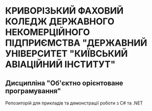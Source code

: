 # КРИВОРІЗЬКИЙ ФАХОВИЙ КОЛЕДЖ ДЕРЖАВНОГО НЕКОМЕРЦІЙНОГО ПІДПРИЄМСТВА "ДЕРЖАВНИЙ УНІВЕРСИТЕТ "КИЇВСЬКИЙ АВІАЦІЙНИЙ ІНСТИТУТ"
## Дисципліна "Об'єктно орієнтоване програмування"
Репозиторій для прикладів та демонстрації роботи з С# та .NET